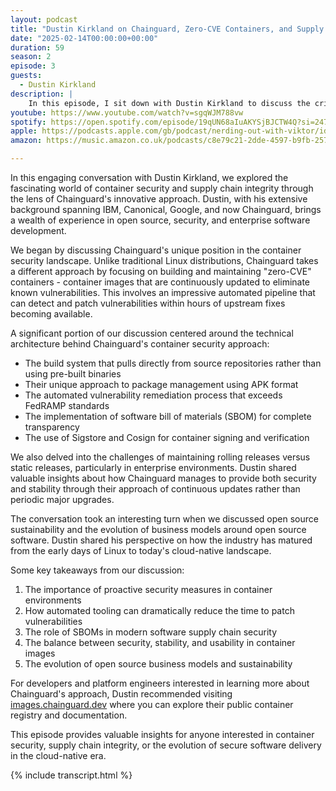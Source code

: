 ```yaml
---
layout: podcast
title: "Dustin Kirkland on Chainguard, Zero-CVE Containers, and Supply Chain Security"
date: "2025-02-14T00:00:00+00:00"
duration: 59
season: 2
episode: 3
guests:
  - Dustin Kirkland
description: |
    In this episode, I sit down with Dustin Kirkland to discuss the critical topic of supply chain security and the innovative work being done at Chainguard. We delve into the concept of zero-CVE containers, exploring how this approach is revolutionizing container security. Dustin shares insights on modern supply chain threats, the importance of software bill of materials (SBOM), and practical strategies for maintaining secure container environments. The conversation covers both the technical challenges and solutions in today's rapidly evolving security landscape.
youtube: https://www.youtube.com/watch?v=sgqWJM788vw
spotify: https://open.spotify.com/episode/19qUN68aIuAKYSjBJCTW4Q?si=247bea4328774323
apple: https://podcasts.apple.com/gb/podcast/nerding-out-with-viktor/id1722663295?i=1000692090204
amazon: https://music.amazon.co.uk/podcasts/c8e79c21-2dde-4597-b9fb-257ecbc2bf29/episodes/0291eedc-e19b-4f80-a130-1ac5b75f0420/nerding-out-with-viktor-dustin-kirkland-on-chainguard-zero-cve-containers-and-supply-chain-security

---
```


In this engaging conversation with Dustin Kirkland, we explored the fascinating world of container security and supply chain integrity through the lens of Chainguard's innovative approach. Dustin, with his extensive background spanning IBM, Canonical, Google, and now Chainguard, brings a wealth of experience in open source, security, and enterprise software development.

We began by discussing Chainguard's unique position in the container security landscape. Unlike traditional Linux distributions, Chainguard takes a different approach by focusing on building and maintaining "zero-CVE" containers - container images that are continuously updated to eliminate known vulnerabilities. This involves an impressive automated pipeline that can detect and patch vulnerabilities within hours of upstream fixes becoming available.

A significant portion of our discussion centered around the technical architecture behind Chainguard's container security approach:

- The build system that pulls directly from source repositories rather than using pre-built binaries
- Their unique approach to package management using APK format
- The automated vulnerability remediation process that exceeds FedRAMP standards
- The implementation of software bill of materials (SBOM) for complete transparency
- The use of Sigstore and Cosign for container signing and verification

We also delved into the challenges of maintaining rolling releases versus static releases, particularly in enterprise environments. Dustin shared valuable insights about how Chainguard manages to provide both security and stability through their approach of continuous updates rather than periodic major upgrades.

The conversation took an interesting turn when we discussed open source sustainability and the evolution of business models around open source software. Dustin shared his perspective on how the industry has matured from the early days of Linux to today's cloud-native landscape.

Some key takeaways from our discussion:

1. The importance of proactive security measures in container environments
2. How automated tooling can dramatically reduce the time to patch vulnerabilities
3. The role of SBOMs in modern software supply chain security
4. The balance between security, stability, and usability in container images
5. The evolution of open source business models and sustainability

For developers and platform engineers interested in learning more about Chainguard's approach, Dustin recommended visiting [images.chainguard.dev](https://images.chainguard.dev) where you can explore their public container registry and documentation.

This episode provides valuable insights for anyone interested in container security, supply chain integrity, or the evolution of secure software delivery in the cloud-native era.

{% include transcript.html %}
